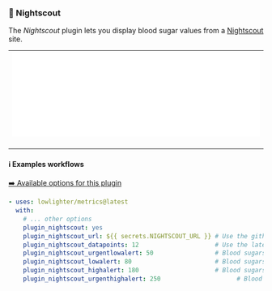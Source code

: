### 💉 Nightscout
The *Nightscout* plugin lets you display blood sugar values from a [Nightscout](http://nightscout.info) site.

<table>
  <td align="center">
    <img src="https://github.com/legoandmars/legoandmars/blob/master/metrics.plugin.nightscout.svg">
    <img width="900" height="1" alt="">
  </td>
</table>

#### ℹ️ Examples workflows

[➡️ Available options for this plugin](metadata.yml)

```yaml
- uses: lowlighter/metrics@latest
  with:
    # ... other options
    plugin_nightscout: yes
    plugin_nightscout_url: ${{ secrets.NIGHTSCOUT_URL }} # Use the github actions "NIGHTSCOUT_URL" secret as your nightscout site
    plugin_nightscout_datapoints: 12                     # Use the latest 12 blood sugar datapoints to create a graph
    plugin_nightscout_urgentlowalert: 50                 # Blood sugars below 50 will be considered urgently low
    plugin_nightscout_lowalert: 80                       # Blood sugars below 80 will be considered low
    plugin_nightscout_highalert: 180                     # Blood sugars above 180 will be considered high
    plugin_nightscout_urgenthighalert: 250                     # Blood sugars above 250 will be considered urgently high
```
